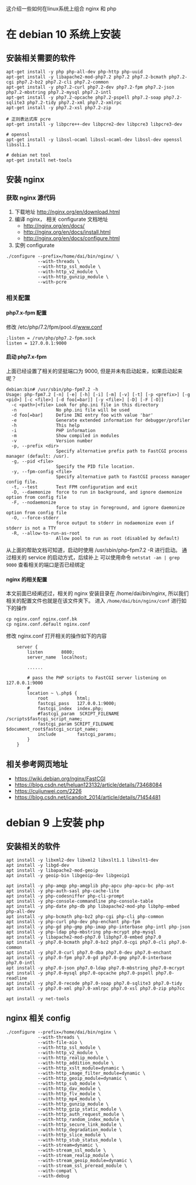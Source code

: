 这介绍一些如何在linux系统上组合 nginx 和 php

# 在 debian 10 系统上安装

## 安装相关需要的软件

```shell
apt-get install -y php php-all-dev php-http php-uuid 
apt-get install -y libapache2-mod-php7.2 php7.2 php7.2-bcmath php7.2-cgi php7.2-bz2 php7.2-cli php7.2-common
apt-get install -y php7.2-curl php7.2-dev php7.2-fpm php7.2-json php7.2-mbstring php7.2-mysql php7.2-intl
apt-get install -y php7.2-opcache php7.2-pspell php7.2-soap php7.2-sqlite3 php7.2-tidy php7.2-xml php7.2-xmlrpc
apt-get install -y php7.2-xsl php7.2-zip

# 正则表达式库 pcre
apt-get install -y libpcre++-dev libpcre2-dev libpcre3 libpcre3-dev

# openssl
apt-get install -y libssl-ocaml libssl-ocaml-dev libssl-dev openssl libssl1.1

# debian net tool
apt-get install net-tools

```

## 安装 nginx 

### 获取 nginx 源代码
1. 下载地址 http://nginx.org/en/download.html
2. 编译 nginx， 相关 configurate 文档地址 
   + http://nginx.org/en/docs/
   + http://nginx.org/en/docs/install.html
   + http://nginx.org/en/docs/configure.html
3. 实例 configurate

```config
./configure --prefix=/home/dai/bin/nginx/ \
            --with-threads \
            --with-http_ssl_module \
            --with-http_v2_module \
            --with-http_gunzip_module \
            --with-pcre
```

### 相关配置

#### php7.x-fpm 配置

修改 /etc/php/7.2/fpm/pool.d/www.conf

```config
;listen = /run/php/php7.2-fpm.sock
listen = 127.0.0.1:9000
```

#### 启动 php7.x-fpm

上面已经设置了相关的坚挺端口为 9000, 但是并未有启动起来，如果启动起来呢？

```shell
debian:bin# /usr/sbin/php-fpm7.2 -h
Usage: php-fpm7.2 [-n] [-e] [-h] [-i] [-m] [-v] [-t] [-p <prefix>] [-g <pid>] [-c <file>] [-d foo[=bar]] [-y <file>] [-D] [-F [-O]]
  -c <path>|<file> Look for php.ini file in this directory
  -n               No php.ini file will be used
  -d foo[=bar]     Define INI entry foo with value 'bar'
  -e               Generate extended information for debugger/profiler
  -h               This help
  -i               PHP information
  -m               Show compiled in modules
  -v               Version number
  -p, --prefix <dir>
                   Specify alternative prefix path to FastCGI process manager (default: /usr).
  -g, --pid <file>
                   Specify the PID file location.
  -y, --fpm-config <file>
                   Specify alternative path to FastCGI process manager config file.
  -t, --test       Test FPM configuration and exit
  -D, --daemonize  force to run in background, and ignore daemonize option from config file
  -F, --nodaemonize
                   force to stay in foreground, and ignore daemonize option from config file
  -O, --force-stderr
                   force output to stderr in nodaemonize even if stderr is not a TTY
  -R, --allow-to-run-as-root
                   Allow pool to run as root (disabled by default)
```

从上面的帮助文档可知道，启动时使用 /usr/sbin/php-fpm7.2 -R 进行启动。 通过相关的 service 的启动方式，后续补上
可以使用命令 `netstat -an | grep 9000` 查看相关的端口是否已经绑定


#### nginx 的相关配置

本文前面已经阐述过，相关的 nginx 安装目录在 /home/dai/bin/nginx, 所以我们相关的配置文件也就是在该文件夹下。
进入 `/home/dai/bin/nginx/conf` 进行如下的操作

```shell
cp nginx.conf nginx.conf.bk
cp nginx.conf.default nginx.conf
```

修改 nginx.conf 打开相关的操作如下的内容

```config
    server {
        listen       8080;
        server_name  localhost;

        ......

        # pass the PHP scripts to FastCGI server listening on 127.0.0.1:9000
        #
        location ~ \.php$ {
            root           html;
            fastcgi_pass   127.0.0.1:9000;
            fastcgi_index  index.php;
            #fastcgi_param  SCRIPT_FILENAME  /scripts$fastcgi_script_name;
            fastcgi_param SCRIPT_FILENAME $document_root$fastcgi_script_name;
            include        fastcgi_params;
        }
    }
```


## 相关参考网页地址

+ https://wiki.debian.org/nginx/FastCGI
+ https://blog.csdn.net/heluan123132/article/details/73468084
+ https://cuijunwei.com/2226
+ https://blog.csdn.net/icandoit_2014/article/details/71454481



# debian 9 上安装 php

## 安装相关的软件

```shell
apt install -y libxml2-dev libxml2 libxslt1.1 libxslt1-dev
apt install -y libgd-dev
apt install -y libapache2-mod-geoip
apt install -y geoip-bin libgeoip-dev libgeoip1

apt install -y php-amqp php-amqplib php-apcu php-apcu-bc php-ast
apt install -y php-auth-sasl php-cache-lite
apt install -y php-codesniffer php-cli-prompt
apt install -y php-console-commandline php-console-table
apt install -y php-date php-db php libapache2-mod-php libphp-embed php-all-dev
apt install -y php-bcmath php-bz2 php-cgi php-cli php-common
apt install -y php-curl php-dev php-enchant php-fpm
apt install -y php-gd php-gmp php-imap php-interbase php-intl php-json
apt install -y php-ldap php-mbstring php-mcrypt php-mysql
apt install -y libapache2-mod-php7.0 libphp7.0-embed php7.0
apt install -y php7.0-bcmath php7.0-bz2 php7.0-cgi php7.0-cli php7.0-common
apt install -y php7.0-curl php7.0-dba php7.0-dev php7.0-enchant
apt install -y php7.0-fpm php7.0-gd php7.0-gmp php7.0-interbase php7.0-intl
apt install -y php7.0-json php7.0-ldap php7.0-mbstring php7.0-mcrypt
apt install -y php7.0-mysql php7.0-opcache php7.0-pspell php7.0-readline
apt install -y php7.0-recode php7.0-soap php7.0-sqlite3 php7.0-tidy
apt install -y php7.0-xml php7.0-xmlrpc php7.0-xsl php7.0-zip php7cc

apt install -y net-tools
```



## nginx 相关 config

``` config
./configure --prefix=/home/dai/bin/nginx \
            --with-threads \
            --with-file-aio \
            --with-http_ssl_module \
            --with-http_v2_module \
            --with-http_realip_module \
            --with-http_addition_module \
            --with-http_xslt_module=dynamic \
            --with-http_image_filter_module=dynamic \
            --with-http_geoip_module=dynamic \
            --with-http_sub_module \
            --with-http_dav_module \
            --with-http_flv_module \
            --with-http_mp4_module \
            --with-http_gunzip_module \
            --with-http_gzip_static_module \
            --with-http_auth_request_module \
            --with-http_random_index_module \
            --with-http_secure_link_module \
            --with-http_degradation_module \
            --with-http_slice_module \
            --with-http_stub_status_module \
            --with-stream=dynamic \
            --with-stream_ssl_module \
            --with-stream_realip_module \
            --with-stream_geoip_module=dynamic \
            --with-stream_ssl_preread_module \
            --with-compat \
            --with-debug
```

